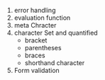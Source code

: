 1. error handling
2. evaluation function
3. meta Chracter
4. character Set and quantified
   - bracket
   - parentheses
   - braces
   - shorthand character
5. Form validation

